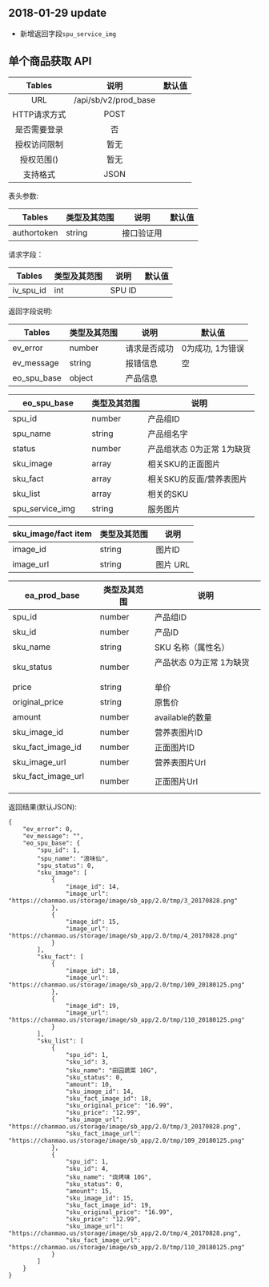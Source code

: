 

## 2018-01-29 update
- 新增返回字段`spu_service_img`

## 单个商品获取 API


|  Tables  |          说明          | 默认值  |
| :------: | :------------------: | :--: |
|   URL    | /api/sb/v2/prod_base |      |
| HTTP请求方式 |         POST         |      |
|  是否需要登录  |          否           |      |
|  授权访问限制  |          暂无          |      |
|  授权范围()  |          暂无          |      |
|   支持格式   |         JSON         |      |


表头参数:

| Tables      | 类型及其范围 | 说明    | 默认值  |
| ----------- | ------ | ----- | ---- |
| authortoken | string | 接口验证用 |      |

请求字段：

| Tables  | 类型及其范围 | 说明             | 默认值  |
| ------- | ------ | -------------- | ---- |
| iv_spu_id | int | SPU ID |      |

返回字段说明:

| Tables         | 类型及其范围 | 说明     | 默认值        |
| -------------- | ------ | ------ | ---------- |
| ev_error       | number | 请求是否成功 | 0为成功, 1为错误 |
| ev_message     | string | 报错信息   | 空          |
| eo_spu_base   | object  | 产品信息   |            |

| eo_spu_base | 类型及其范围 | 说明    |
| -------------- | ------ | ----- |
| spu_id           | number | 产品组ID |
| spu_name       | string | 产品组名字 |
| status           | number  | 产品组状态 0为正常 1为缺货  |
| sku_image           | array  | 相关SKU的正面图片  |
| sku_fact           | array  | 相关SKU的反面/营养表图片  |
| sku_list           | array  | 相关的SKU  |
| spu_service_img    | string  | 服务图片 |


| sku_image/fact item | 类型及其范围 | 说明      |
| ---------- | ------ | ------- |
| image_id  | string | 图片ID |
| image_url  | string | 图片 URL |


| ea_prod_base | 类型及其范围 | 说明           |
| ------------ | ------ | ------------ |
| spu_id         | number | 产品组ID         |
| sku_id         | number | 产品ID         |
| sku_name       | string | SKU 名称（属性名） |
| sku_status    | number | 产品状态 0为正常 1为缺货        |
| price        | string  | 单价           |
| original_price        | string  | 原售价 |
| amount       | number | available的数量 |
| sku_image_id        | number | 营养表图片ID     |
| sku_fact_image_id      | number | 正面图片ID  |
| sku_image_url        | number | 营养表图片Url    |
| sku_fact_image_url      | number | 正面图片Url  |




返回结果(默认JSON):
```
{
    "ev_error": 0,
    "ev_message": "",
    "eo_spu_base": {
        "spu_id": 1,
        "spu_name": "浪味仙",
        "spu_status": 0,
        "sku_image": [
            {
                "image_id": 14,
                "image_url": "https://chanmao.us/storage/image/sb_app/2.0/tmp/3_20170828.png"
            },
            {
                "image_id": 15,
                "image_url": "https://chanmao.us/storage/image/sb_app/2.0/tmp/4_20170828.png"
            }
        ],
        "sku_fact": [
            {
                "image_id": 18,
                "image_url": "https://chanmao.us/storage/image/sb_app/2.0/tmp/109_20180125.png"
            },
            {
                "image_id": 19,
                "image_url": "https://chanmao.us/storage/image/sb_app/2.0/tmp/110_20180125.png"
            }
        ],
        "sku_list": [
            {
                "spu_id": 1,
                "sku_id": 3,
                "sku_name": "田园蔬菜 10G",
                "sku_status": 0,
                "amount": 10,
                "sku_image_id": 14,
                "sku_fact_image_id": 18,
                "sku_original_price": "16.99",
                "sku_price": "12.99",
                "sku_image_url": "https://chanmao.us/storage/image/sb_app/2.0/tmp/3_20170828.png",
                "sku_fact_image_url": "https://chanmao.us/storage/image/sb_app/2.0/tmp/109_20180125.png"
            },
            {
                "spu_id": 1,
                "sku_id": 4,
                "sku_name": "烧烤味 10G",
                "sku_status": 0,
                "amount": 15,
                "sku_image_id": 15,
                "sku_fact_image_id": 19,
                "sku_original_price": "16.99",
                "sku_price": "12.99",
                "sku_image_url": "https://chanmao.us/storage/image/sb_app/2.0/tmp/4_20170828.png",
                "sku_fact_image_url": "https://chanmao.us/storage/image/sb_app/2.0/tmp/110_20180125.png"
            }
        ]
    }
}
```
